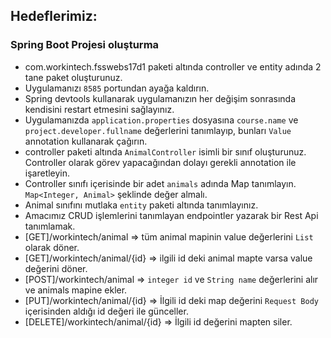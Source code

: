 
## Hedeflerimiz:

### Spring Boot Projesi oluşturma

* com.workintech.fsswebs17d1 paketi altında controller ve entity adında 2 tane paket oluşturunuz.
* Uygulamanızı  ```8585``` portundan ayağa kaldırın.
* Spring devtools kullanarak uygulamanızın her değişim sonrasında kendisini restart etmesini sağlayınız.
* Uygulamanızda ```application.properties``` dosyasına ```course.name``` ve ```project.developer.fullname``` değerlerini tanımlayıp, bunları ```Value``` annotation kullanarak çağırın.
* controller paketi altında ```AnimalController``` isimli bir sınıf oluşturunuz. Controller olarak görev yapacağından dolayı gerekli annotation ile işaretleyin.
* Controller sınıfı içerisinde bir adet ```animals``` adında Map tanımlayın. ```Map<Integer, Animal>``` şeklinde değer almalı.
* Animal sınıfını mutlaka ```entity``` paketi altında tanımlayınız.
* Amacımız CRUD işlemlerini tanımlayan endpointler yazarak bir Rest Api tanımlamak.
* [GET]/workintech/animal => tüm animal mapinin value değerlerini ```List``` olarak döner.
* [GET]/workintech/animal/{id} => ilgili id deki animal mapte varsa value değerini döner.
* [POST]/workintech/animal => ```integer id``` ve ```String name``` değerlerini alır ve animals mapine ekler.
* [PUT]/workintech/animal/{id} => İlgili id deki map değerini ```Request Body``` içerisinden aldığı id değeri ile günceller.
* [DELETE]/workintech/animal/{id} => İlgili id değerini mapten siler.

